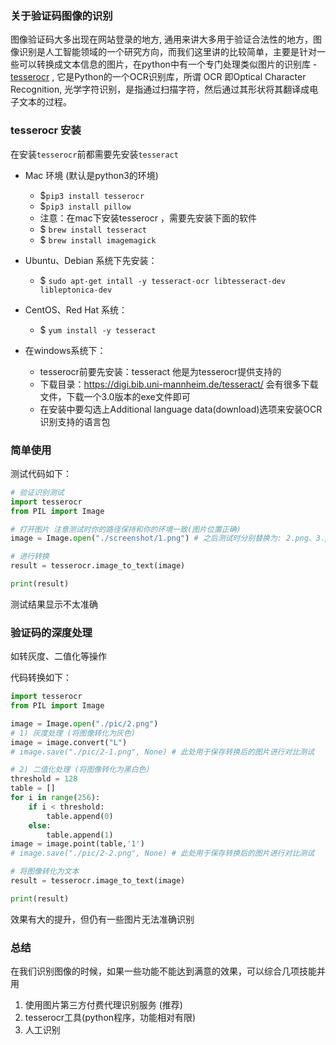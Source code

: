 ### 关于验证码图像的识别

图像验证码大多出现在网站登录的地方, 通用来讲大多用于验证合法性的地方，图像识别是人工智能领域的一个研究方向，而我们这里讲的比较简单，主要是针对一些可以转换成文本信息的图片，在python中有一个专门处理类似图片的识别库 - [tesserocr](https://github.com/tesseract-ocr/tesseract) , 它是Python的一个OCR识别库，所谓 OCR 即Optical Character Recognition, 光学字符识别，是指通过扫描字符，然后通过其形状将其翻译成电子文本的过程。

### tesserocr 安装

在安装`tesserocr`前都需要先安装`tesseract`

- Mac 环境 (默认是python3的环境)
	- $`pip3 install tesserocr`
	- $`pip3 install pillow`
	- 注意：在mac下安装tesserocr ，需要先安装下面的软件
	- $ `brew install tesseract`
	- $ `brew install imagemagick`

- Ubuntu、Debian 系统下先安装：
	- $ `sudo apt-get intall -y tesseract-ocr libtesseract-dev libleptonica-dev`

- CentOS、Red Hat 系统：
	- $ `yum install -y tesseract`

- 在windows系统下：
	- tesserocr前要先安装：tesseract 他是为tesserocr提供支持的
	- 下载目录：https://digi.bib.uni-mannheim.de/tesseract/ 会有很多下载文件，下载一个3.0版本的exe文件即可
	- 在安装中要勾选上Additional language data(download)选项来安装OCR识别支持的语言包

### 简单使用

测试代码如下：

```python
# 验证识别测试
import tesserocr
from PIL import Image

# 打开图片 注意测试时你的路径保持和你的环境一致(图片位置正确)
image = Image.open("./screenshot/1.png") # 之后测试时分别替换为: 2.png、3.png、4.png 等其他测试图像

# 进行转换
result = tesserocr.image_to_text(image)

print(result)
```

测试结果显示不太准确

### 验证码的深度处理

如转灰度、二值化等操作

代码转换如下：

```python
import tesserocr
from PIL import Image

image = Image.open("./pic/2.png")
# 1) 灰度处理 (将图像转化为灰色)
image = image.convert("L")
# image.save("./pic/2-1.png", None) # 此处用于保存转换后的图片进行对比测试

# 2) 二值化处理 (将图像转化为黑白色)
threshold = 128
table = []
for i in range(256):
    if i < threshold:
        table.append(0)
    else:
        table.append(1)
image = image.point(table,'1')
# image.save("./pic/2-2.png", None) # 此处用于保存转换后的图片进行对比测试

# 将图像转化为文本
result = tesserocr.image_to_text(image)

print(result)
```

效果有大的提升，但仍有一些图片无法准确识别

### 总结

在我们识别图像的时候，如果一些功能不能达到满意的效果，可以综合几项技能并用

1. 使用图片第三方付费代理识别服务 (推荐)
2. tesserocr工具(python程序，功能相对有限)
3. 人工识别